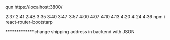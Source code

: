 qun
https://localhost:3800/

2:37
2:41
2:48
3:35
3:40
3:47
3:57
4:00
4:07
4:10
4:13
4:20
4:24
4:36
npm i react-router-bootstarp

*************change shipping address in backend with JSON
